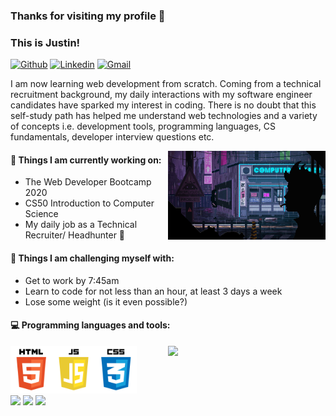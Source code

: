 ### Thanks for visiting my profile 👋 
### This is Justin!

[![Github](https://img.shields.io/badge/-Github-000?style=flat&logo=Github&logoColor=white)](https://github.com/Tech-Recruiter-Justin)
[![Linkedin](https://img.shields.io/badge/-LinkedIn-blue?style=flat&logo=Linkedin&logoColor=white)](https://www.linkedin.com/in/justinchchoi)
[![Gmail](https://img.shields.io/badge/-Gmail-c14438?style=flat&logo=Gmail&logoColor=white)](mailto:justin7623@gmail.com)

I am now learning web development from scratch. Coming from a technical recruitment background, my daily interactions with my software engineer candidates have sparked my interest in coding. There is no doubt that this self-study path has helped me understand web technologies and a variety of concepts i.e. development tools, programming languages, CS fundamentals, developer interview questions etc.

<img align="right" alt="img" src="https://github.com/Tech-Recruiter-Justin/Tech-Recruiter-Justin/blob/main/profile_pic.gif?raw=true" width="50%" height="auto"/>

#### 🌱 Things I am currently working on: 
- The Web Developer Bootcamp 2020 
- CS50 Introduction to Computer Science
- My daily job as a Technical Recruiter/ Headhunter 🚀

#### :muscle: Things I am challenging myself with:
- Get to work by 7:45am
- Learn to code for not less than an hour, at least 3 days a week
- Lose some weight (is it even possible?)

#### :computer: Programming languages and tools: 
<p>
<img width="50%" align="right" src="https://github-readme-stats.vercel.app/api?username=Tech-Recruiter-Justin&show_icons=true&hide_border=true&theme=tokyonight" />

<code><img width="40%" src="https://github.com/Tech-Recruiter-Justin/Tech-Recruiter-Justin/blob/main/html%20logo.png?raw=true"></code>
<br />
<code><img width="10%" src="https://www.vectorlogo.zone/logos/visualstudio_code/visualstudio_code-ar21.svg"></code>
<code><img width="10%" src="https://www.vectorlogo.zone/logos/google_chrome/google_chrome-ar21.svg"></code>
<code><img width="10%" src="https://www.vectorlogo.zone/logos/git-scm/git-scm-ar21.svg"></code>
</p>
